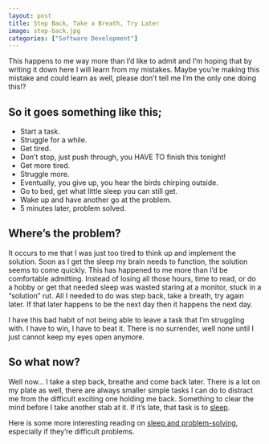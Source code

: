 ```yaml
---
layout: post
title: Step Back, Take a Breath, Try Later
image: step-back.jpg
categories: ["Software Development"]
---
```


This happens to me way more than I’d like to admit and I’m hoping that by writing it down here I will learn from my mistakes. Maybe you’re making this mistake and could learn as well, please don’t tell me I’m the only one doing this!?

## So it goes something like this;

* Start a task.
* Struggle for a while.
* Get tired.
* Don’t stop, just push through, you HAVE TO finish this tonight!
* Get more tired.
* Struggle more.
* Eventually, you give up, you hear the birds chirping outside.
* Go to bed, get what little sleep you can still get.
* Wake up and have another go at the problem.
* 5 minutes later, problem solved.

## Where’s the problem?

It occurs to me that I was just too tired to think up and implement the solution. Soon as I get the sleep my brain needs to function, the solution seems to come quickly. This has happened to me more than I’d be comfortable admitting. Instead of losing all those hours, time to read, or do a hobby or get that needed sleep was wasted staring at a monitor, stuck in a “solution” rut. All I needed to do was step back, take a breath, try again later. If that later happens to be the next day then it happens the next day.

I have this bad habit of not being able to leave a task that I’m struggling with. I have to win, I have to beat it. There is no surrender, well none until I just cannot keep my eyes open anymore.

## So what now?

Well now… I take a step back, breathe and come back later. There is a lot on my plate as well, there are always smaller simple tasks I can do to distract me from the difficult exciting one holding me back. Something to clear the mind before I take another stab at it. If it’s late, that task is to [sleep](https://www.ideasforleaders.com/ideas/the-importance-of-sleep-for-work).

Here is some more interesting reading on [sleep and problem-solving](https://link.springer.com/article/10.3758%2Fs13421-012-0256-7), especially if they’re difficult problems.
